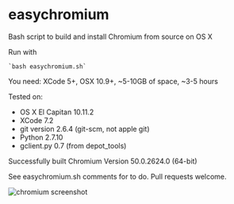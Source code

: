 # easychromium
Bash script to build and install Chromium from source on OS X

Run with 

    `bash easychromium.sh`

You need: XCode 5+, OSX 10.9+, ~5-10GB of space, ~3-5 hours

Tested on:  
* OS X El Capitan 10.11.2  
* XCode 7.2  
* git version 2.6.4 (git-scm, not apple git)  
* Python 2.7.10  
* gclient.py 0.7 (from depot_tools)  

Successfully built Chromium Version 50.0.2624.0 (64-bit)

See easychromium.sh comments for to do. Pull requests welcome.

![chromium screenshot](https://raw.githubusercontent.com/the-bobo/easychromium/master/Chromium%20Screenshot.jpg)
